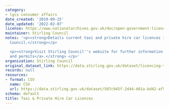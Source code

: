 ```yaml
---
category:
- lgcs consumer affairs
date_created: '2019-09-25'
date_updated: '2022-02-07'
license: https://www.nationalarchives.gov.uk/doc/open-government-licence/version/3/
maintainer: Stirling Council
notes: '<p><strong>Details current taxi and private hire car licences issued by Stirling
  Council.</strong></p>

  <p><strong>Visit Stirling Council''s website for further information on <a href="https://www.stirling.gov.uk/licensing-legal/licenses-permits-permissions/">licences
  and permits</a>.</strong> </p>'
organization: Stirling Council
original_dataset_link: https://data.stirling.gov.uk/dataset/licencing-taxis-private-hire-cars
records: null
resources:
- format: CSV
  name: CSV
  url: https://data.stirling.gov.uk/dataset/507c945f-2d44-401a-bd42-af5a58359514/resource/96feb11c-54b7-4db3-afe3-a8681324f1b0/download/20220207-taxi-private-hire-car-licences.csv
schema: default
title: Taxi & Private Hire Car Licences
---
```

